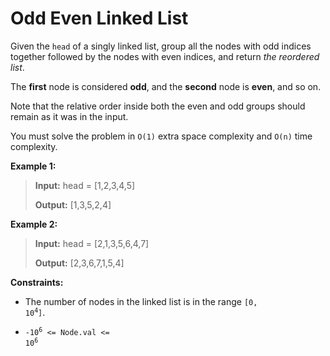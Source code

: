 # Odd Even Linked List

Given the <code>head</code> of a singly linked list, group all the nodes with odd indices together followed by the nodes with even indices, and return *the reordered list*.

The **first** node is considered **odd**, and the **second** node is **even**, and so on.

Note that the relative order inside both the even and odd groups should remain as it was in the input.

You must solve the problem&nbsp;in <code>O(1)</code>&nbsp;extra space complexity and <code>O(n)</code> time complexity.


**Example 1:**
>
> **Input:** head = [1,2,3,4,5]
>
> **Output:** [1,3,5,2,4]

**Example 2:**
>
> **Input:** head = [2,1,3,5,6,4,7]
>
> **Output:** [2,3,6,7,1,5,4]


**Constraints:**

- The number of nodes in the linked list is in the range <code>[0, 10<sup>4</sup>]</code>.

- <code>-10<sup>6</sup> &lt;= Node.val &lt;= 10<sup>6</sup></code>
